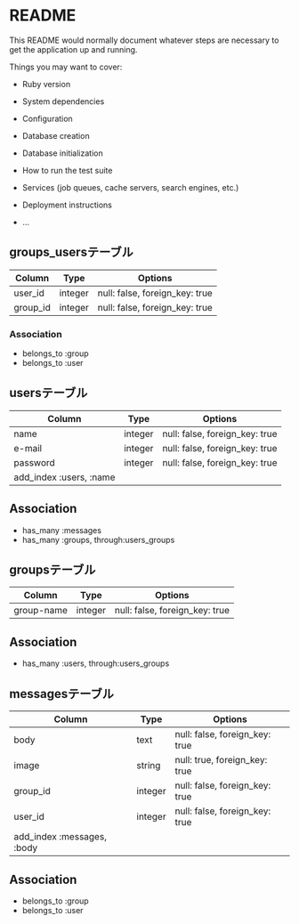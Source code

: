 # README

This README would normally document whatever steps are necessary to get the
application up and running.

Things you may want to cover:

* Ruby version

* System dependencies

* Configuration

* Database creation

* Database initialization

* How to run the test suite

* Services (job queues, cache servers, search engines, etc.)

* Deployment instructions

* ...

## groups_usersテーブル

|Column|Type|Options|
|------|----|-------|
|user_id|integer|null: false, foreign_key: true|
|group_id|integer|null: false, foreign_key: true|

### Association
- belongs_to :group
- belongs_to :user


## usersテーブル
|Column|Type|Options|
|------|----|-------|
|name|integer|null: false, foreign_key: true|
|e-mail|integer|null: false, foreign_key: true|
|password|integer|null: false, foreign_key: true|
| add_index :users,  :name|

## Association
- has_many :messages 
- has_many :groups, through:users_groups



## groupsテーブル
|Column|Type|Options|
|------|----|-------|
|group-name|integer|null: false, foreign_key: true|

## Association
- has_many :users, through:users_groups

## messagesテーブル
|Column|Type|Options|
|------|----|-------|
|body|text|null: false, foreign_key: true|
|image|string|null: true, foreign_key: true|
|group_id|integer|null: false, foreign_key: true|
|user_id|integer|null: false, foreign_key: true|
| add_index :messages, :body|

## Association
- belongs_to :group
- belongs_to :user

